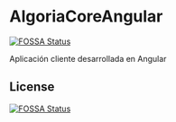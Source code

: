 # AlgoriaCoreAngular
[![FOSSA Status](https://app.fossa.com/api/projects/git%2Bgithub.com%2Falgoriacore%2FAlgoriaCoreAngular.svg?type=shield)](https://app.fossa.com/projects/git%2Bgithub.com%2Falgoriacore%2FAlgoriaCoreAngular?ref=badge_shield)

Aplicación cliente desarrollada en Angular


## License
[![FOSSA Status](https://app.fossa.com/api/projects/git%2Bgithub.com%2Falgoriacore%2FAlgoriaCoreAngular.svg?type=large)](https://app.fossa.com/projects/git%2Bgithub.com%2Falgoriacore%2FAlgoriaCoreAngular?ref=badge_large)